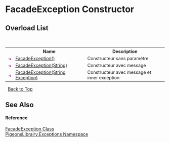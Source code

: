 # FacadeException Constructor 
 


## Overload List
&nbsp;<table><tr><th></th><th>Name</th><th>Description</th></tr><tr><td>![Public method](media/pubmethod.gif "Public method")</td><td><a href="885a8513-afa8-b06d-c561-35e090319add">FacadeException()</a></td><td>
Constructeur sans paramètre</td></tr><tr><td>![Public method](media/pubmethod.gif "Public method")</td><td><a href="10c30a52-3a40-1267-4786-032913c0e0e5">FacadeException(String)</a></td><td>
Constructeur avec message</td></tr><tr><td>![Public method](media/pubmethod.gif "Public method")</td><td><a href="f595828e-e82a-7656-6fc4-b2820cfb345d">FacadeException(String, Exception)</a></td><td>
Constructeur avec message et inner exception</td></tr></table>&nbsp;
<a href="#facadeexception-constructor">Back to Top</a>

## See Also


#### Reference
<a href="d26e49c7-2d26-aa7c-c3bf-dff11420baa5">FacadeException Class</a><br /><a href="6bb946cd-863c-03dd-c96c-7d4d2d9342ca">PigeonsLibrairy.Exceptions Namespace</a><br />